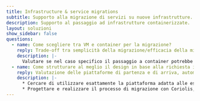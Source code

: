 ```yaml
---
title: Infrastructure & service migrations
subtitle: Supporto alla migrazione di servizi su nuove infrastrutture.
description: Supporto al passaggio ad infrastrutture containerizzate.
layout: soluzioni
show_sidebar: false
questions:
  - name: Come scegliere tra VM e container per la migrazione?
    reply: Trade-off tra semplicità della migrazione/efficacia della migrazione
    description: |-
      Valutare se nel caso specifico il passaggio a container potrebbe essere troppo difficoltoso per l'azienda e la programmazione degli applicativi completamente fuori dal paradigma container-like.
  - name: Come strutturare al meglio il design in base alla richiesta in termini di compute, networking e storage?
    reply: Valutazione delle piattaforme di partenza e di arriva, automatizzazione del processo, gestione delle eccezioni.
    description: |-
      * Cercare di utilizzare esattamente la piattaforma adatta alle esigenze della specifica azienda, mantenendo dei margini per le possibili evoluzioni.
      * Progettare e realizzare il processo di migrazione con Coriolis, gestendo a parte le eccezioni.
---
```

